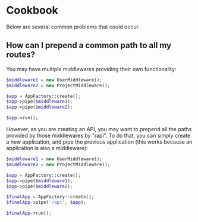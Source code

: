 # Cookbook

Below are several common problems that could occur.

## How can I prepend a common path to all my routes?

You may have multiple middlewares providing their own functionality:

```php
$middleware1 = new UserMiddleware();
$middleware2 = new ProjectMiddleware();

$app = AppFactory::create();
$app->pipe($middleware1);
$app->pipe($middleware2);

$app->run();
```

However, as you are creating an API, you may want to prepend all the paths provided by those middlewares by "/api". To do that,
you can simply create a new application, and pipe the previous application (this works because an application is also a
middleware):

```php
$middleware1 = new UserMiddleware();
$middleware2 = new ProjectMiddleware();

$app = AppFactory::create();
$app->pipe($middleware1);
$app->pipe($middleware2);

$finalApp = AppFactory::create();
$finalApp->pipe('/api', $app);

$finalApp->run();
```